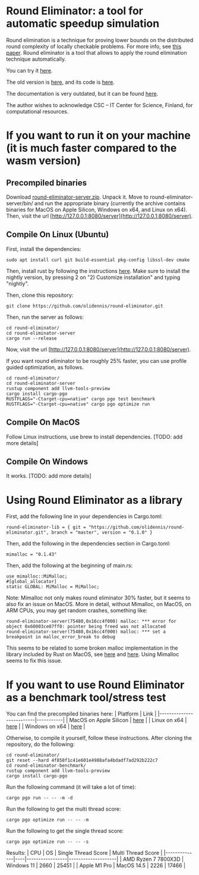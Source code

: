 # Round Eliminator: a tool for automatic speedup simulation

Round elimination is a technique for proving lower bounds on the distributed round complexity of locally checkable problems. For more info, see [this paper](https://arxiv.org/abs/1902.09958). Round eliminator is a tool that allows to apply the round elimination technique automatically.

You can try it [here](https://roundeliminator.github.io/re-experimental/).

The old version is [here](https://roundeliminator.github.io/re/), and its code is [here](https://github.com/olidennis/round-eliminator/tree/round-eliminator-1).

The documentation is very outdated, but it can be found [here](https://olidennis.github.io/files/roundeliminatortutorial.pdf).

The author wishes to acknowledge CSC – IT Center for Science, Finland, for computational resources.

# If you want to run it on your machine (it is much faster compared to the wasm version)
## Precompiled binaries
Download [round-eliminator-server.zip](https://roundeliminator.github.io/releases/round-eliminator-server_2.0.1.zip). Unpack it. Move to round-eliminator-server/bin/ and run the appropriate binary (currently the archive contains binaries for MacOS on Apple Silicon, Windows on x64, and Linux on x64). 
Then, visit the url [http://127.0.0.1:8080/server](http://127.0.0.1:8080/server).

## Compile On Linux (Ubuntu)
First, install the dependencies:
```
sudo apt install curl git build-essential pkg-config libssl-dev cmake
```
Then, install rust by following the instructions [here](https://www.rust-lang.org/tools/install). Make sure to install the nightly version, by pressing 2 on "2) Customize installation" and typing "nightly".

Then, clone this repository:
```
git clone https://github.com/olidennis/round-eliminator.git
```

Then, run the server as follows:
```
cd round-eliminator/
cd round-eliminator-server
cargo run --release
```
Now, visit the url [http://127.0.0.1:8080/server](http://127.0.0.1:8080/server).


If you want round eliminator to be roughly 25% faster, you can use profile guided optimization, as follows.
```
cd round-eliminator/
cd round-eliminator-server
rustup component add llvm-tools-preview
cargo install cargo-pgo
RUSTFLAGS="-Ctarget-cpu=native" cargo pgo test benchmark
RUSTFLAGS="-Ctarget-cpu=native" cargo pgo optimize run
```

## Compile On MacOS
Follow Linux instructions, use brew to install dependencies. [TODO: add more details]

## Compile On Windows
It works. [TODO: add more details]

# Using Round Eliminator as a library
First, add the following line in your dependencies in Cargo.toml:
```
round-eliminator-lib = { git = "https://github.com/olidennis/round-eliminator.git", branch = "master", version = "0.1.0" }
```
Then, add the following in the dependencies section in Cargo.toml:
```
mimalloc = "0.1.43"
```

Then, add the following at the beginning of main.rs:
```
use mimalloc::MiMalloc;
#[global_allocator]
static GLOBAL: MiMalloc = MiMalloc;
```

Note: Mimalloc not only makes round eliminator 30% faster, but it seems to also fix an issue on MacOS. More in detail,
without Mimalloc, on MacOS, on ARM CPUs, you may get random crashes, something like:
```
round-eliminator-server(75480,0x16cc4f000) malloc: *** error for object 0x60003ce07ff0: pointer being freed was not allocated
round-eliminator-server(75480,0x16cc4f000) malloc: *** set a breakpoint in malloc_error_break to debug
```
This seems to be related to some broken malloc implementation in the library included by Rust on MacOS, see [here](https://github.com/rust-lang/rust/issues/92173) and [here](https://users.rust-lang.org/t/intermittent-free-without-malloc-in-heavily-threaded-safe-code-on-arm64-mac/105154/3). Using Mimalloc seems to fix this issue.


# If you want to use Round Eliminator as a benchmark tool/stress test

You can find the precompiled binaries here:
| Platform | Link |
|--------------------------|-----------|
| MacOS on Apple Silicon | [here](https://roundeliminator.github.io/releases/round-eliminator-benchmark_2.0.1_aarch64_macos) |
| Linux on x64           | [here](https://roundeliminator.github.io/releases/round-eliminator-benchmark_2.0.1_x64_linux) |
| Windows on x64 | [here](https://roundeliminator.github.io/releases/round-eliminator-benchmark_2.0.1_x64_windows.exe) |

Otherwise, to compile it yourself, follow these instructions.
After cloning the repository, do the following:
```
cd round-eliminator/
git reset --hard 4f858f1c41e601e4988afa4bdadf7ad292b222c7
cd round-eliminator-benchmark/
rustup component add llvm-tools-preview
cargo install cargo-pgo
```
Run the following command (it will take a lot of time):
```
cargo pgo run -- -- -m -d
```
Run the following to get the multi thread score:
```
cargo pgo optimize run -- -- -m
```
Run the following to get the single thread score:
```
cargo pgo optimize run -- -- -s
```

Results:
| CPU          | OS | Single Thread Score | Multi Thread Score |
|--------------|----|-----------------|--------------------|
| AMD Ryzen 7 7800X3D | Windows 11 | 2660 | 25451   |
| Apple M1 Pro | MacOS 14.5 | 2226  | 17466         |





